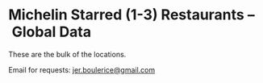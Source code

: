 # Michelin Starred (1-3) Restaurants – Global Data

These are the bulk of the locations.

Email for requests:
jer.boulerice@gmail.com
